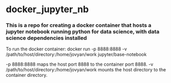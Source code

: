 # docker_jupyter_nb
### This is a repo for creating a docker container that hosts a jupyter notebook running python for data science, with data science dependencies installed

To run the docker container: 
docker run -p 8888:8888 -v /path/to/host/directory:/home/jovyan/work jupyter/base-notebook

-p 8888:8888 maps the host port 8888 to the container port 8888.
-v /path/to/host/directory:/home/jovyan/work mounts the host directory to the container directory.
